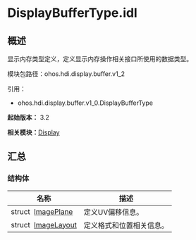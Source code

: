 # DisplayBufferType.idl


## 概述

显示内存类型定义，定义显示内存操作相关接口所使用的数据类型。

模块包路径：ohos.hdi.display.buffer.v1_2

引用：

- ohos.hdi.display.buffer.v1_0.DisplayBufferType

**起始版本：** 3.2

**相关模块：**[Display](index_buffer_display_v13.md)


## 汇总


### 结构体

| 名称 | 描述 | 
| -------- | -------- |
| struct&nbsp;&nbsp;[ImagePlane](annotated_buffer_display_v12_image_plane.md) | 定义UV偏移信息。 | 
| struct&nbsp;&nbsp;[ImageLayout](annotated_buffer_display_v12_image_layout.md) | 定义格式和位置相关信息。 | 
